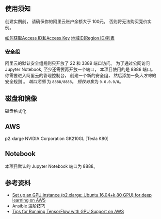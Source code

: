 ## 使用须知
创建实例前， 请确保你的阿里云账户余额大于 100元， 否则将无法购买竞价实例。


[如何获取Access ID和Access Key](https://help.aliyun.com/knowledge_detail/38738.html)
[地域ID(Region ID)列表](https://help.aliyun.com/document_detail/40654.html?spm=5176.doc53090.2.9.sHPohS)

### 安全组
阿里云的默认安全组规则只开放了 22 和 3389 端口访问。 为了通过公网访问 Jupyter Notebook, 至少还需要再开放一个端口， 本项目使用的是 8888 端口。
你需要进入阿里云的管理控制台， 创建一个新的安全组， 然后添加一条*入方向*的安全规则 。 *端口范围* 为 `8888/8888`。 *授权对象*为 `0.0.0.0/0`。

## 磁盘和镜像
磁盘格式化

## AWS
p2.xlarge NVIDIA Corporation GK210GL [Tesla K80]

## Notebook
本项目默认的 Jupyter Notebook 端口为 8888。



## 参考资料
- [Set up an GPU instance (p2.xlarge: Ubuntu 16.04+k 80 GPU) for deep learning on AWS](https://medium.com/@rogerxujiang/setting-up-a-gpu-instance-for-deep-learning-on-aws-795343e16e44)
- [Ansible 进阶技巧](https://www.ibm.com/developerworks/cn/linux/1608_lih_ansible/index.html)
- [Tips for Running TensorFlow with GPU Support on AWS](http://mortada.net/tips-for-running-tensorflow-with-gpu-support-on-aws.html)
